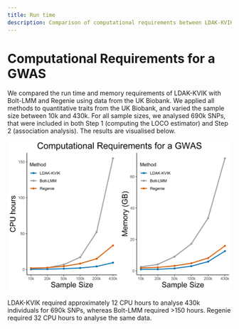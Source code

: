 ```yaml
---
title: Run time
description: Comparison of computational requirements between LDAK-KVIK and alternatives
---
```


# Computational Requirements for a GWAS

We compared the run time and memory requirements of LDAK-KVIK with Bolt-LMM and Regenie using data from the UK Biobank. We applied all methods to quantitative traits from the UK Biobank, and varied the sample size between 10k and 430k. For all sample sizes, we analysed 690k SNPs, that were included in both Step 1 (computing the LOCO estimator) and Step 2 (association analysis). The results are visualised below.

<img title="Run time" alt="Run time" src="/assets/img/runtime_poster.png">

LDAK-KVIK required approximately 12 CPU hours to analyse 430k individuals for 690k SNPs, whereas Bolt-LMM required >150 hours. Regenie required 32 CPU hours to analyse the same data.

<!-- 

## Steps

The computational costs were evaluated for two separate parts of the mixed-model association analysis: Step 1, in which the LOCO estimator is computed, and Step 2, in which the single-SNP analysis is performed. 

-->